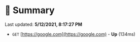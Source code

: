 # 📖 Summary
Last updated: **5/12/2021, 8:17:27 PM**

- `GET` [https://google.com](https://google.com) - **Up** (134ms)
